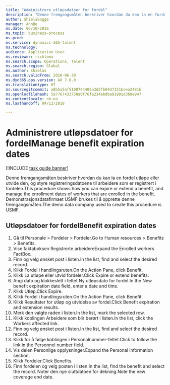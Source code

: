 ```yaml
--- 
title: "Administrere utløpsdatoer for fordel"
description: "Denne fremgangsmåten beskriver hvordan du kan la en fordel utløpe eller utvide den, og styre registreringsdatoene til arbeidere som er registrert i fordelen."
author: ShielaSogge
manager: AnnBe
ms.date: 06/10/2016
ms.topic: business-process
ms.prod: 
ms.service: dynamics-365-talent
ms.technology: 
audience: Application User
ms.reviewer: rschloma
ms.search.scope: Operations, Talent
ms.search.region: Global
ms.author: shielas
ms.search.validFrom: 2016-06-30
ms.dyn365.ops.version: AX 7.0.0
ms.translationtype: HT
ms.sourcegitcommit: a8b5a5af5108744406a3d2fb84d7151baea2481b
ms.openlocfilehash: 5a7767433750a0f76fa234ebdba91991d3b8e947
ms.contentlocale: nb-no
ms.lasthandoff: 04/13/2018

---
```

# <a name="manage-benefit-expiration-dates"></a><span data-ttu-id="410ad-103">Administrere utløpsdatoer for fordel</span><span class="sxs-lookup"><span data-stu-id="410ad-103">Manage benefit expiration dates</span></span>

[!INCLUDE [task guide banner](../../includes/task-guide-banner.md)]

<span data-ttu-id="410ad-104">Denne fremgangsmåten beskriver hvordan du kan la en fordel utløpe eller utvide den, og styre registreringsdatoene til arbeidere som er registrert i fordelen.</span><span class="sxs-lookup"><span data-stu-id="410ad-104">This procedure shows how you can expire or extend a benefit, and manage the enrollment dates of workers that are enrolled in the benefit.</span></span> <span data-ttu-id="410ad-105">Demonstrasjonsdatafirmaet USMF brukes til å opprette denne fremgangsmåten.</span><span class="sxs-lookup"><span data-stu-id="410ad-105">The demo data company used to create this procedure is USMF.</span></span>


## <a name="benefit-expiration-dates"></a><span data-ttu-id="410ad-106">Utløpsdatoer for fordel</span><span class="sxs-lookup"><span data-stu-id="410ad-106">Benefit expiration dates</span></span>
1. <span data-ttu-id="410ad-107">Gå til Personale > Fordeler > Fordeler.</span><span class="sxs-lookup"><span data-stu-id="410ad-107">Go to Human resources > Benefits > Benefits.</span></span>
2. <span data-ttu-id="410ad-108">Vise faktaboksen Registrerte arbeidere</span><span class="sxs-lookup"><span data-stu-id="410ad-108">Expand the Enrolled workers FactBox.</span></span>
3. <span data-ttu-id="410ad-109">Finn og velg ønsket post i listen.</span><span class="sxs-lookup"><span data-stu-id="410ad-109">In the list, find and select the desired record.</span></span>
4. <span data-ttu-id="410ad-110">Klikk Fordel i handlingsruten.</span><span class="sxs-lookup"><span data-stu-id="410ad-110">On the Action Pane, click Benefit.</span></span>
5. <span data-ttu-id="410ad-111">Klikk La utløpe eller utvid fordeler.</span><span class="sxs-lookup"><span data-stu-id="410ad-111">Click Expire or extend benefits.</span></span>
6. <span data-ttu-id="410ad-112">Angi dato og klokkeslett i feltet Ny utløpsdato for fordel.</span><span class="sxs-lookup"><span data-stu-id="410ad-112">In the New benefit expiration date field, enter a date and time.</span></span>
7. <span data-ttu-id="410ad-113">Klikk Utløp.</span><span class="sxs-lookup"><span data-stu-id="410ad-113">Click Expire.</span></span>
8. <span data-ttu-id="410ad-114">Klikk Fordel i handlingsruten.</span><span class="sxs-lookup"><span data-stu-id="410ad-114">On the Action Pane, click Benefit.</span></span>
9. <span data-ttu-id="410ad-115">Klikk Resultater for utløp og utvidelse av fordel.</span><span class="sxs-lookup"><span data-stu-id="410ad-115">Click Benefit expiration and extension results.</span></span>
10. <span data-ttu-id="410ad-116">Merk den valgte raden i listen.</span><span class="sxs-lookup"><span data-stu-id="410ad-116">In the list, mark the selected row.</span></span>
11. <span data-ttu-id="410ad-117">Klikk koblingen Arbeidere som blir berørt i listen.</span><span class="sxs-lookup"><span data-stu-id="410ad-117">In the list, click the Workers affected link.</span></span>
12. <span data-ttu-id="410ad-118">Finn og velg ønsket post i listen.</span><span class="sxs-lookup"><span data-stu-id="410ad-118">In the list, find and select the desired record.</span></span>
13. <span data-ttu-id="410ad-119">Klikk for å følge koblingen i Personalnummer-feltet.</span><span class="sxs-lookup"><span data-stu-id="410ad-119">Click to follow the link in the Personnel number field.</span></span>
14. <span data-ttu-id="410ad-120">Vis delen Personlige opplysninger.</span><span class="sxs-lookup"><span data-stu-id="410ad-120">Expand the Personal information section.</span></span>
15. <span data-ttu-id="410ad-121">Klikk Fordeler.</span><span class="sxs-lookup"><span data-stu-id="410ad-121">Click Benefits.</span></span>
16. <span data-ttu-id="410ad-122">Finn fordelen og velg posten i listen.</span><span class="sxs-lookup"><span data-stu-id="410ad-122">In the list, find the benefit and select the record.</span></span> <span data-ttu-id="410ad-123">Noter den nye sluttdatoen for dekning.</span><span class="sxs-lookup"><span data-stu-id="410ad-123">Note the new coverage end date.</span></span>


